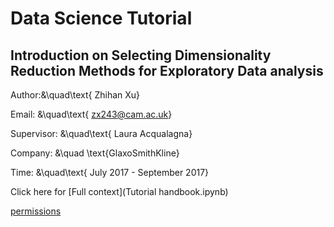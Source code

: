 # Data Science Tutorial
## Introduction on Selecting Dimensionality Reduction Methods for Exploratory Data analysis
 Author:&\quad\text{ Zhihan Xu}
 
 Email: &\quad\text{ zx243@cam.ac.uk}
 
 Supervisor: &\quad\text{ Laura Acqualagna}
 
 Company: &\quad \text{GlaxoSmithKline}
 
 Time: &\quad\text{ July 2017 - September 2017}

Click here for [Full context](Tutorial handbook.ipynb)

[permissions](https://en.wikipedia.org/wiki/File_system_permissions)
